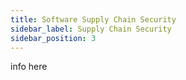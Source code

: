 ```yaml
---
title: Software Supply Chain Security
sidebar_label: Supply Chain Security
sidebar_position: 3
---
```


info here